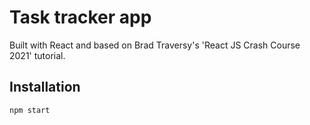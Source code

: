# Task tracker app

Built with React and based on Brad Traversy's 'React JS Crash Course 2021' tutorial. 


## Installation
`npm start`

